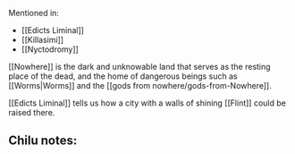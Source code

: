 Mentioned in:
- [[Edicts Liminal]]
- [[Killasimi]]
- [[Nyctodromy]]

[[Nowhere]] is the dark and unknowable land that serves as the resting place of the dead, and the home of dangerous beings such as [[Worms|Worms]] and the [[gods from nowhere/gods-from-Nowhere]].

[[Edicts Liminal]] tells us how a city with a walls of shining [[Flint]] could be raised there.

Chilu notes:
- 